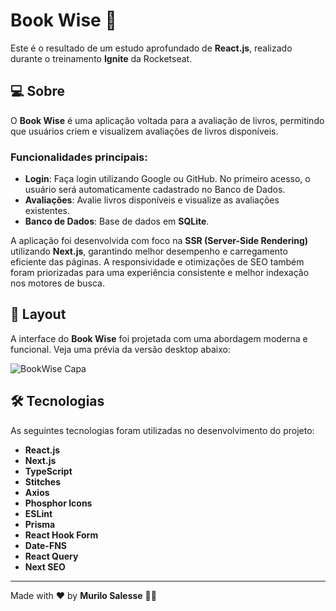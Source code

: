 # Book Wise 🚀

Este é o resultado de um estudo aprofundado de **React.js**, realizado durante o treinamento **Ignite** da Rocketseat.

## 💻 Sobre

O **Book Wise** é uma aplicação voltada para a avaliação de livros, permitindo que usuários criem e visualizem avaliações de livros disponíveis.

### Funcionalidades principais:
- **Login**: Faça login utilizando Google ou GitHub. No primeiro acesso, o usuário será automaticamente cadastrado no Banco de Dados.
- **Avaliações**: Avalie livros disponíveis e visualize as avaliações existentes.
- **Banco de Dados**: Base de dados em **SQLite**.

A aplicação foi desenvolvida com foco na **SSR (Server-Side Rendering)** utilizando **Next.js**, garantindo melhor desempenho e carregamento eficiente das páginas. A responsividade e otimizações de SEO também foram priorizadas para uma experiência consistente e melhor indexação nos motores de busca.

## 🎨 Layout

A interface do **Book Wise** foi projetada com uma abordagem moderna e funcional. Veja uma prévia da versão desktop abaixo:

![BookWise Capa](https://private-user-images.githubusercontent.com/106932234/253617597-58b6cf8c-904d-436a-925e-f53b4127771f.png?jwt=eyJhbGciOiJIUzI1NiIsInR5cCI6IkpXVCJ9.eyJpc3MiOiJnaXRodWIuY29tIiwiYXVkIjoicmF3LmdpdGh1YnVzZXJjb250ZW50LmNvbSIsImtleSI6ImtleTUiLCJleHAiOjE3MzUyNTk4MjMsIm5iZiI6MTczNTI1OTUyMywicGF0aCI6Ii8xMDY5MzIyMzQvMjUzNjE3NTk3LTU4YjZjZjhjLTkwNGQtNDM2YS05MjVlLWY1M2I0MTI3NzcxZi5wbmc_WC1BbXotQWxnb3JpdGhtPUFXUzQtSE1BQy1TSEEyNTYmWC1BbXotQ3JlZGVudGlhbD1BS0lBVkNPRFlMU0E1M1BRSzRaQSUyRjIwMjQxMjI3JTJGdXMtZWFzdC0xJTJGczMlMkZhd3M0X3JlcXVlc3QmWC1BbXotRGF0ZT0yMDI0MTIyN1QwMDMyMDNaJlgtQW16LUV4cGlyZXM9MzAwJlgtQW16LVNpZ25hdHVyZT02NjE1NWEyYzg1Zjc3MDI2ODBiNWQxY2U1ZWU0YzM2ZmU4MjZlYjcxYWVhZGJmZTk2MDU5ZjIyZDZhM2RiYWVmJlgtQW16LVNpZ25lZEhlYWRlcnM9aG9zdCJ9.CKB6gQOmftf8xPFdp_zXac35AXQ03tlvwc2KrRSCqwM)

## 🛠 Tecnologias

As seguintes tecnologias foram utilizadas no desenvolvimento do projeto:

- **React.js**
- **Next.js**
- **TypeScript**
- **Stitches**
- **Axios**
- **Phosphor Icons**
- **ESLint**
- **Prisma**
- **React Hook Form**
- **Date-FNS**
- **React Query**
- **Next SEO**
---

Made with ❤️ by **Murilo Salesse** 👋🏽
